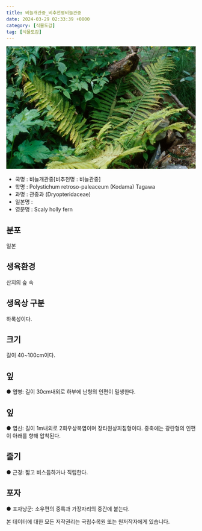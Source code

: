 ```yaml
---
title: 비늘개관중_비추천명비늘관중
date: 2024-03-29 02:33:39 +0800
category: [식물도감]
tag: [식물도감]
---
```




![비늘개관중[비추천명 : 비늘관중]](/assets/img/fileUpload/plants/basic/Polypodiaceae/Polystichum/3365/3365_1_th2.jpg)
- 국명 : 비늘개관중[비추천명 : 비늘관중]
- 학명 : Polystichum retroso-paleaceum (Kodama) Tagawa
- 과명 : 관중과 (Dryopteridaceae)
- 일본명 : 
- 영문명 : Scaly holly fern


## 분포
일본
## 생육환경
산지의 숲 속
## 생육상 구분
하록성이다. 
## 크기
길이 40~100cm이다.
## 잎
● 엽병: 길이 30cm내외로 하부에 난형의 인편이 밀생한다. 
## 잎
● 엽신: 길이 1m내외로 2회우상복엽이며 장타원상피침형이다. 중축에는 광란형의 인편이 아래를 향해 압착된다. 
## 줄기
● 근경: 짧고 비스듬하거나 직립한다. 
## 포자
● 포자낭군: 소우편의 중륵과 가장자리의 중간에 붙는다.






본 데이터에 대한 모든 저작권리는 국립수목원 또는 원저작자에게 있습니다.
